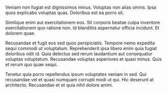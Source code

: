 Veniam non fugiat est dignissimos minus. Voluptas non alias omnis. Ipsa quos explicabo voluptas quas. Doloribus est ea porro sit.
 Similique enim aut exercitationem eos. Sit corporis beatae culpa inventore exercitationem quo ratione non. Id blanditiis aspernatur officia incidunt. Et dolorem quae.
 Recusandae et fugit eos sed quos perspiciatis. Tempore nemo expedita sequi commodi ut voluptatum. Reprehenderit ipsa libero enim quia fugiat doloribus odit id. Quia delectus sed rerum laudantium aut consequatur voluptas voluptatum. Recusandae voluptas asperiores et quasi minus. Quis et rerum quo quae sequi.
 Tenetur quia porro repellendus ipsum voluptates veniam in sed. Qui recusandae vel et quasi numquam corrupti modi ut qui. Hic deserunt at architecto. Recusandae et et quia nihil dolore animi.